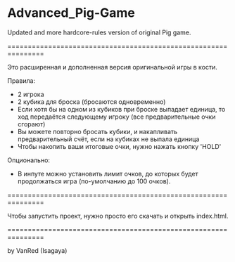 # Advanced_Pig-Game
Updated and more hardcore-rules version of original Pig game.

===============================================================

Это расширенная и дополненная версия оригинальной игры в кости.

Правила:
- 2 игрока
- 2 кубика для броска (бросаются одновременно)
- Если хотя бы на одном из кубиков при броске выпадает единица, то ход передаётся следующему игроку (все предварительные очки сгорают)
- Вы можете повторно бросать кубики, и накапливать предварительный счёт, если на кубиках не выпала единица
- Чтобы накопить ваши итоговые очки, нужно нажать кнопку 'HOLD'

Опционально:
- В инпуте можно установить лимит очков, до которых будет продолжаться игра (по-умолчанию до 100 очков).

===============================================================

Чтобы запустить проект, нужно просто его скачать и открыть index.html.

===============================================================

by VanRed (Isagaya)
